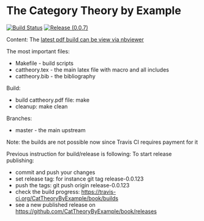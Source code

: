 The Category Theory by Example
==============================

[![Build Status](https://travis-ci.org/CatTheoryByExample/book.svg?branch=master)](https://travis-ci.org/CatTheoryByExample/book)
[![Release (0.0.7)](https://img.shields.io/badge/Latest-release-orange.svg)](https://github.com/CatTheoryByExample/book/releases/download/release-0.0.7/cattheory.pdf)

Content:
The [latest pdf build can be view via nbviewer](https://nbviewer.jupyter.org/github/CatTheoryByExample/book/blob/master/cattheory.pdf)

The most important files:
- Makefile - build scripts
- cattheory.tex - the main latex file with macro and all includes
- cattheory.bib - the bibliography

Build:
- build cattheory.pdf file: make
- cleanup: make clean

Branches:
- master - the main upstream

Note: the builds are not possible now since Travis CI requires payment for it

Previous instruction for build/release is following:
To start release publishing:
- commit and push your changes
- set release tag: for instance git tag release-0.0.123
- push the tags: git push origin release-0.0.123
- check the build progress: https://travis-ci.org/CatTheoryByExample/book/builds
- see a new published release on https://github.com/CatTheoryByExample/book/releases 
